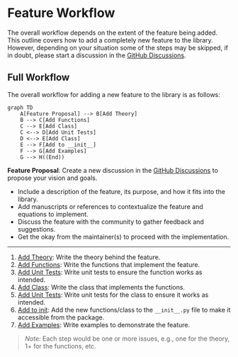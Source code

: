 # Feature Workflow

The overall workflow depends on the extent of the feature being added.
This outline covers how to add a completely new feature to the library.
However, depending on your situation some of the steps may be skipped, if in doubt, please start a discussion in the
[GitHub Discussions](https://github.com/uncscode/particula/discussions).

## Full Workflow

The overall workflow for adding a new feature to the library is as follows:

```mermaid
graph TD
    A[Feature Proposal] --> B[Add Theory]
    B --> C[Add Functions]
    C --> E[Add Class]
    C <--> D[Add Unit Tests]
    D <--> E[Add Class]
    E --> F[Add to __init__]
    F --> G[Add Examples]
    G --> H((End))
```


**Feature Proposal**: Create a new discussion in the [GitHub Discussions](https://github.com/uncscode/particula/discussions) to propose your vision and goals.

- Include a description of the feature, its purpose, and how it fits into the library.
- Add manuscripts or references to contextualize the feature and equations to implement.
- Discuss the feature with the community to gather feedback and suggestions.
- Get the okay from the maintainer(s) to proceed with the implementation.

---

1. [Add Theory](Details/Add_Theory.md): Write the theory behind the feature.
2. [Add Functions](Details/Add_Function.md): Write the functions that implement the feature.
3. [Add Unit Tests](Details/Add_Unit_Test.md): Write unit tests to ensure the function works as intended.
4. [Add Class](Details/Add_Class.md): Write the class that implements the functions.
5. [Add Unit Tests](Details/Add_Unit_Test.md): Write unit tests for the class to ensure it works as intended.
6. [Add to init](Details/Add_to_init.md): Add the new functions/class to the `__init__.py` file to make it accessible from the package.
7. [Add Examples](Details/Add_Example.md): Write examples to demonstrate the feature.

> _Note:_ Each step would be one or more issues, e.g., one for the theory, 1+ for the functions, etc.
